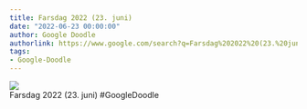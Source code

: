 ```yaml
---
title: Farsdag 2022 (23. juni)
date: "2022-06-23 00:00:00"
author: Google Doodle
authorlink: https://www.google.com/search?q=Farsdag%202022%20(23.%20juni)
tags:
- Google-Doodle
---
```

<img src="https://www.google.com/logos/doodles/2022/fathers-day-2022-june-23-6753651837109449-law.gif" referrerpolicy="no-referrer"><br>Farsdag 2022 (23. juni) #GoogleDoodle